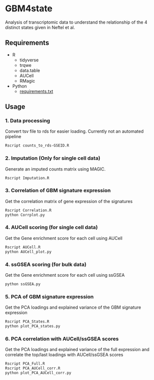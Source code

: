 # GBM4state
Analysis of transcriptomic data to understand the relationship of the 4 distinct states given in Neftel et al.


## Requirements
- R
    - tidyverse
    - trqwe
    - data.table
    - AUCell
    - RMagic
- Python 
    - [requirements.txt](./requirements.txt)

## Usage
### 1. Data processing
Convert tsv file to rds for easier loading. Currently not an automated pipeline
```bash
Rscript counts_to_rds-GSEID.R
```
### 2. Imputation (Only for single cell data)
Generate an imputed counts matrix using MAGIC.
```bash
Rscript Imputation.R
```
### 3. Correlation of GBM signature expression
Get the correlation matrix of gene expression of the signatures
```bash
Rscript Correlation.R
python Corrplot.py
```
### 4. AUCell scoring (for single cell data)
Get the Gene enrichment score for each cell using AUCell
```bash
Rscript AUCell.R
python AUCell_plot.py
```

### 4. ssGSEA scoring (for bulk data)
Get the Gene enrichment score for each cell using ssGSEA
```bash
python ssGSEA.py
```

### 5. PCA of GBM signature expression
Get the PCA loadings and explained variance of the GBM signature expression
```bash
Rscript PCA_States.R
python plot_PCA_states.py
```

### 6. PCA correlation with AUCell/ssGSEA scores
Get the PCA loadings and explained variance of the full expression and correlate the top/last loadings with AUCell/ssGSEA scores
```bash
Rscript PCA_Full.R
Rscript PCA_AUCell_corr.R
python plot_PCA_AUCell_corr.py
```